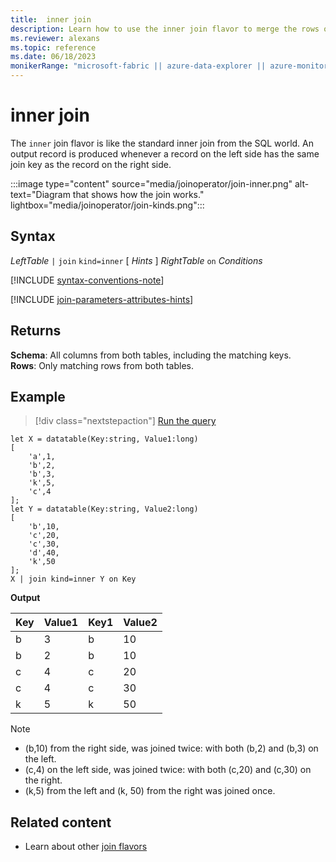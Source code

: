```yaml
---
title:  inner join
description: Learn how to use the inner join flavor to merge the rows of two tables. 
ms.reviewer: alexans
ms.topic: reference
ms.date: 06/18/2023
monikerRange: "microsoft-fabric || azure-data-explorer || azure-monitor || microsoft-sentinel || azure-resource-graph"
---
```


# inner join

The `inner` join flavor is like the standard inner join from the SQL world. An output record is produced whenever a record on the left side has the same join key as the record on the right side.

:::image type="content" source="media/joinoperator/join-inner.png" alt-text="Diagram that shows how the join works." lightbox="media/joinoperator/join-kinds.png":::

## Syntax

*LeftTable* `|` `join` `kind=inner` [ *Hints* ] *RightTable* `on` *Conditions*

[!INCLUDE [syntax-conventions-note](../includes/syntax-conventions-note.md)]

[!INCLUDE [join-parameters-attributes-hints](../includes/join-parameters-attributes-hints.md)]

## Returns

**Schema**: All columns from both tables, including the matching keys.  
**Rows**: Only matching rows from both tables.

## Example

> [!div class="nextstepaction"]
> <a href="https://dataexplorer.azure.com/clusters/help/databases/Samples?query=H4sIAAAAAAAAA8tJLVGIULBVSEksAcKknFQN79RKq+KSosy8dB2FsMSc0lRDq5z8vHRNrmguBSBQT1TXMdSBMJPUdYwQTGMoM1tdxxTKTFbXMeGKtebKAdoSid8WI1RbgOYZGiBMMUJiG8PYKUDTDZAsNQBZFaFQo5CVn5mnkJ2Zl2KbmZeXWgS0Oj9PAWgjAEho/dHtAAAA" target="_blank">Run the query</a>

```kusto
let X = datatable(Key:string, Value1:long)
[
    'a',1,
    'b',2,
    'b',3,
    'k',5,
    'c',4
];
let Y = datatable(Key:string, Value2:long)
[
    'b',10,
    'c',20,
    'c',30,
    'd',40,
    'k',50
];
X | join kind=inner Y on Key
```

**Output**

|Key|Value1|Key1|Value2|
|---|---|---|---|
|b|3|b|10|
|b|2|b|10|
|c|4|c|20|
|c|4|c|30|
|k|5|k|50|

> [!NOTE]
>
> * (b,10) from the right side, was joined twice: with both (b,2) and (b,3) on the left.
> * (c,4) on the left side, was joined twice: with both (c,20) and (c,30) on the right.
> * (k,5) from the left and (k, 50) from the right was joined once.

## Related content

* Learn about other [join flavors](join-operator.md#returns)
